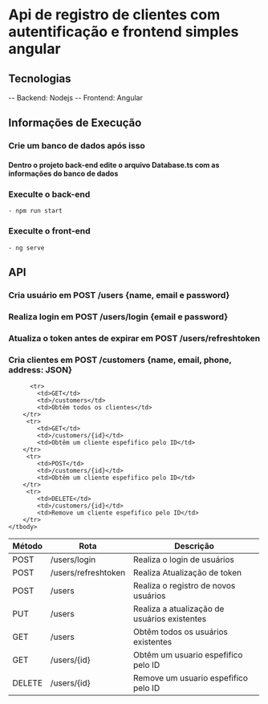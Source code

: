 # Api de registro de clientes com autentificação e frontend simples angular

## Tecnologias
-- Backend: Nodejs
-- Frontend: Angular

## Informações de Execução

### Crie um banco de dados após isso
#### Dentro o projeto back-end edite o arquivo Database.ts com as informações do banco de dados

### Execulte o back-end
    - npm run start
### Execulte o front-end
    - ng serve



## API

### Cria usuário em POST /users  {name, email e password}
### Realiza login em POST  /users/login {email e password}
### Atualiza o token antes de expirar em POST /users/refreshtoken
### Cria clientes em POST /customers  {name, email, phone, address: JSON}

<table style="width: 500px">
    <thead>
        <tr>
            <th>Método</th>
            <th>Rota</th>
            <th>Descrição</th>
        </tr>
    </thead>
    <tbody>
        <tr>
            <td>POST</td>
            <td>/users/login</td>
            <td>Realiza o login de usuários</td>
        </tr>
        <tr>
            <td>POST</td>
            <td>/users/refreshtoken</td>
            <td>Realiza Atualização de token</td>
        </tr>
        <tr>
            <td>POST</td>
            <td>/users</td>
            <td>Realiza o registro de novos usuários</td>
        </tr>
         <tr>
            <td>PUT</td>
            <td>/users</td>
            <td>Realiza a atualização de usuários existentes</td>
        </tr>
        <tr>
            <td>GET</td>
            <td>/users</td>
            <td>Obtêm todos os usuários existentes</td>
        </tr>
         <tr>
            <td>GET</td>
            <td>/users/{id}</td>
            <td>Obtêm um usuario espefifico pelo ID</td>
        </tr>
          <tr>
            <td>DELETE</td>
            <td>/users/{id}</td>
            <td>Remove um usuario espefifico pelo ID</td>
        </tr>

          <tr>
            <td>GET</td>
            <td>/customers</td>
            <td>Obtêm todos os clientes</td>
        </tr>
         <tr>
            <td>GET</td>
            <td>/customers/{id}</td>
            <td>Obtêm um cliente espefifico pelo ID</td>
        </tr>
         <tr>
            <td>POST</td>
            <td>/customers/{id}</td>
            <td>Obtêm um cliente espefifico pelo ID</td>
        </tr>
         <tr>
            <td>DELETE</td>
            <td>/customers/{id}</td>
            <td>Remove um cliente espefifico pelo ID</td>
        </tr>
    </tbody>
</table>




